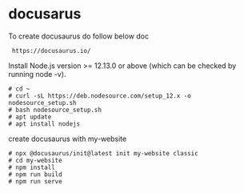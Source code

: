 # docusarus

To create docusaurus do follow below doc

```
 https://docusaurus.io/
```` 
Install Node.js version >= 12.13.0 or above (which can be checked by running node -v).

```
# cd ~
# curl -sL https://deb.nodesource.com/setup_12.x -o nodesource_setup.sh
# bash nodesource_setup.sh
# apt update
# apt install nodejs
```
create docusaurus with my-website

```
# npx @docusaurus/init@latest init my-website classic
# cd my-website
# npm install
# npm run build
# npm run serve
```
